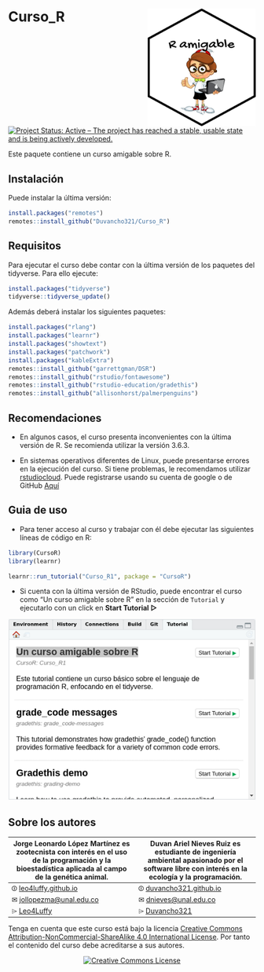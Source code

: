 
# Curso\_R <img src="./inst/tutorials/Curso_R1/images/imagen_curso.png" align="right" width="220" height="240" />

[![Project Status: Active – The project has reached a stable, usable
state and is being actively
developed.](https://www.repostatus.org/badges/latest/active.svg)](https://www.repostatus.org/#active)

Este paquete contiene un curso amigable sobre R.

## Instalación

Puede instalar la última versión:

``` r
install.packages("remotes")
remotes::install_github("Duvancho321/Curso_R")
```

## Requisitos

Para ejecutar el curso debe contar con la última versión de los paquetes
del tidyverse. Para ello ejecute:

``` r
install.packages("tidyverse")
tidyverse::tidyverse_update()
```

Además deberá instalar los siguientes paquetes:

``` r
install.packages("rlang")
install.packages("learnr")
install.packages("showtext")
install.packages("patchwork")
install.packages("kableExtra")
remotes::install_github("garrettgman/DSR")
remotes::install_github("rstudio/fontawesome")
remotes::install_github("rstudio-education/gradethis")
remotes::install_github("allisonhorst/palmerpenguins")
```

## Recomendaciones

  - En algunos casos, el curso presenta inconvenientes con la última
    versión de R. Se recomienda utilizar la versión 3.6.3.

  - En sistemas operativos diferentes de Linux, puede presentarse
    errores en la ejecución del curso. Si tiene problemas, le
    recomendamos utilizar [rstudiocloud](https://rstudio.cloud/). Puede registrarse usando su cuenta de google o de GitHub
    [Aquí](https://login.rstudio.cloud/register?redirect=https%3A%2F%2Fclient.login.rstudio.cloud%2Foauth%2Flogin%3Fshow_auth%3D0%26show_login%3D1%26show_setup%3D1)

## Guia de uso

  - Para tener acceso al curso y trabajar con él debe ejecutar las
    siguientes líneas de código en R:

<!-- end list -->

``` r
library(CursoR)
library(learnr)
```

``` r
learnr::run_tutorial("Curso_R1", package = "CursoR")
```

  - Si cuenta con la última versión de RStudio, puede encontrar el curso
    como “Un curso amigable sobre R” en la sección de `Tutorial` y
    ejecutarlo con un click en **Start Tutorial ▷**

![](man/figures/Run.png)

## Sobre los autores

| **Jorge Leonardo López Martínez** es zootecnista con interés en el uso de la programación y la bioestadística aplicada al campo de la genética animal. | **Duvan Ariel Nieves Ruiz** es estudiante de ingeniería ambiental apasionado por el software libre con interés en la ecología y la programación.|
| -------- | -------- |
|<i class="fab fa-black-tie"></i> ⏼ [leo4luffy.github.io](https://leo4luffy.github.io/) |<i class="fab fa-black-tie"></i> ⏼ [duvancho321.github.io](https://duvancho321.github.io/) |
|<i class="fas fa-envelope"></i> ✉ <jollopezma@unal.edu.co> | <i class="fas fa-envelope"></i> ✉ <dnieves@unal.edu.co><br> |
| <i class="fa fa-github"></i> ⌲ [Leo4Luffy](https://github.com/Leo4Luffy) | <i class="fa fa-github"></i> ⌲ [Duvancho321](https://github.com/Duvancho321) |

Tenga en cuenta que este curso está bajo la licencia <a rel="license" href="http://creativecommons.org/licenses/by-nc-sa/4.0/">Creative Commons Attribution-NonCommercial-ShareAlike 4.0 International License</a>. Por tanto el contenido del curso debe acreditarse a sus autores.

<section style="text-align: center;"><a rel="license" href="http://creativecommons.org/licenses/by-nc-sa/4.0/"><img alt="Creative Commons License" style="border-width:0" src="https://i.creativecommons.org/l/by-nc-sa/4.0/88x31.png" /></a><br/></section>
